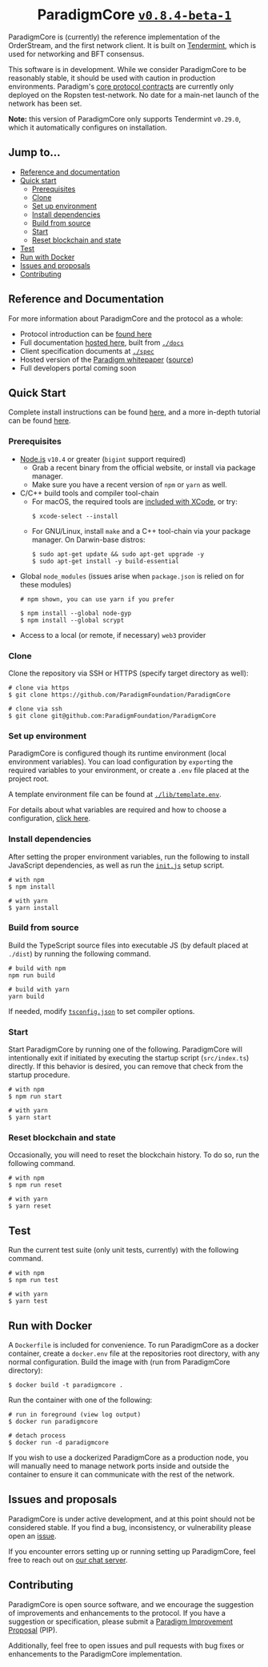 
<h1 align="center">
  ParadigmCore
  <a href="https://github.com/ParadigmFoundation/ParadigmCore/pull/38">
    <code>v0.8.4-beta-1</code>
  </a>
</h1>

ParadigmCore is (currently) the reference implementation of the OrderStream, and the first network client. It is built on [Tendermint](https://www.tendermint.com/), which is used for networking and BFT consensus.

This software is in development. While we consider ParadigmCore to be reasonably stable, it should be used with caution in production environments. Paradigm's [core protocol contracts](https://github.com/ParadigmFoundation/ParadigmContracts) are currently only deployed on the Ropsten test-network. No date for a main-net launch of the network has been set.

**Note:** this version of ParadigmCore only supports Tendermint `v0.29.0`, which it automatically configures on installation.

## Jump to...

- [Reference and documentation](#reference-and-documentation)
- [Quick start](#quick-start)
  - [Prerequisites](#prerequisites)
  - [Clone](#clone)
  - [Set up environment](#set-up-environment)
  - [Install dependencies](#install-dependencies)
  - [Build from source](#build-from-source)
  - [Start](#start)
  - [Reset blockchain and state](#reset-blockchain-and-state)
- [Test](#test)
- [Run with Docker](#run-with-docker)
- [Issues and proposals](#issues-and-proposals)
- [Contributing](#contributing)

## Reference and Documentation

For more information about ParadigmCore and the protocol as a whole:
- Protocol introduction can be [found here](https://docs.paradigm.market/overview)
- Full documentation [hosted here](https://docs.paradigm.market/paradigmcore), built from [`./docs`](./docs)
- Client specification documents at [`./spec`](./spec)
- Hosted version of the [Paradigm whitepaper](https://paradigm.market/whitepaper.pdf) ([source](https://github.com/ParadigmFoundation/whitepaper))
- Full developers portal coming soon

## Quick Start

Complete install instructions can be found [here](./docs/install.md), and a more in-depth tutorial can be found [here](./docs/tutorial.md).

### Prerequisites

- [Node.js](https://nodejs.com/) `v10.4` or greater (`bigint` support required)
  - Grab a recent binary from the official website, or install via package manager.
  - Make sure you have a recent version of `npm` or `yarn` as well.
- C/C++ build tools and compiler tool-chain
  - For macOS, the required tools are [included with XCode](https://developer.apple.com/xcode/features/), or try:
    ```shell
    $ xcode-select --install
    ```
  - For GNU/Linux, install `make` and a C++ tool-chain via your package manager. On Darwin-base distros:
    ```shell
    $ sudo apt-get update && sudo apt-get upgrade -y
    $ sudo apt-get install -y build-essential
    ```
- Global `node_modules` (issues arise when `package.json` is relied on for these modules)
  ```shell
  # npm shown, you can use yarn if you prefer 

  $ npm install --global node-gyp
  $ npm install --global scrypt
  ```
- Access to a local (or remote, if necessary) `web3` provider

### Clone

Clone the repository via SSH or HTTPS (specify target directory as well):

```shell
# clone via https
$ git clone https://github.com/ParadigmFoundation/ParadigmCore

# clone via ssh
$ git clone git@github.com:ParadigmFoundation/ParadigmCore 
```

### Set up environment

ParadigmCore is configured though its runtime environment (local environment variables). You can load configuration by `export`ing the required variables to your environment, or create a `.env` file placed at the project root. 

A template environment file can be found at [`./lib/template.env`](./lib/template.env).

For details about what variables are required and how to choose a configuration, [click here](./docs/tutorial.md#set-environment-variables).

### Install dependencies

After setting the proper environment variables, run the following to install JavaScript dependencies, as well as run the [`init.js`](./init.js) setup script. 
```shell
# with npm
$ npm install

# with yarn
$ yarn install
```

### Build from source

Build the TypeScript source files into executable JS (by default placed at `./dist`) by running the following command.
```shell
# build with npm
npm run build

# build with yarn
yarn build
```

If needed, modify [`tsconfig.json`](./tsconfig.json) to set compiler options.

### Start

Start ParadigmCore by running one of the following. ParadigmCore will intentionally exit if initiated by executing the startup script (`src/index.ts`) directly. If this behavior is desired, you can remove that check from the startup procedure.

```shell
# with npm
$ npm run start

# with yarn
$ yarn start
```

### Reset blockchain and state

Occasionally, you will need to reset the blockchain history. To do so, run the following command.

```shell
# with npm
$ npm run reset

# with yarn
$ yarn reset
```

## Test

Run the current test suite (only unit tests, currently) with the following command. 

```shell
# with npm
$ npm run test

# with yarn
$ yarn test
```

## Run with Docker

A `Dockerfile` is included for convenience. To run ParadigmCore as a docker container, create a `docker.env` file at the repositories root directory, with any normal configuration. Build the image with (run from ParadigmCore directory):

```shell
$ docker build -t paradigmcore .
```

Run the container with one of the following:

```shell
# run in foreground (view log output)
$ docker run paradigmcore

# detach process
$ docker run -d paradigmcore
```

If you wish to use a dockerized ParadigmCore as a production node, you will manually need to manage network ports inside and outside the container to ensure it can communicate with the rest of the network.

## Issues and proposals
ParadigmCore is under active development, and at this point should not be considered stable. If you find a bug, inconsistency, or vulnerability please open an [issue](https://github.com/paradigmfoundation/paradigmcore/issues).

If you encounter errors setting up or running setting up ParadigmCore, feel free to reach out on [our chat server](https://chat.paradigm.market/).

## Contributing
ParadigmCore is open source software, and we encourage the suggestion of improvements and enhancements to the protocol. If you have a suggestion or specification, please submit a [Paradigm Improvement Proposal](https://github.com/paradigmfoundation/pips) (PIP).

Additionally, feel free to open issues and pull requests with bug fixes or enhancements to the ParadigmCore implementation. 

